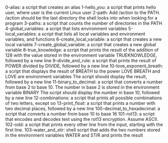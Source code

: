 0-alias: a script that creates an alias
1-hello_you: a script that prints hello user, where user is the current Linux user
2-path: Add /action to the PATH. /action should be the last directory the shell looks into when looking for a program
3-paths: a script that counts the number of directories in the PATH
4-global_variables: a script that lists environment variables
5-local_variables: a script that lists all local variables and environment variables, and functions
6-create_local_variable: a script that creates a new local variable
7-create_global_variable: a script that creates a new global variable
8-true_knowledge:   a script that prints the result of the addition of 128 with the value stored in the environment variable TRUEKNOWLEDGE, followed by a new line
9-divide_and_rule: a script that prints the result of POWER divided by DIVIDE, followed by a new line
10-love_exponent_breath: a script that displays the result of BREATH to the power LOVE
BREATH and LOVE are environment variables
The script should display the result, followed by a new line
11-binary_to_decimal: a script that converts a number from base 2 to base 10.
The number in base 2 is stored in the environment variable BINARY
The script should display the number in base 10, followed by a new line
12-combinations: a script that prints all possible combinations of two letters, except oo
13-print_float: a script that prints a number with two decimal places, followed by a new line
100-decimal_to_hexadecimal: a script that converts a number from base 10 to base 16
101-rot13: a script that encodes and decodes text using the rot13 encryption. Assume ASCII.
102-odd: a script that prints every other line from the input, starting with the first line.
103-water_and_stir:  shell script that adds the two numbers stored in the environment variables WATER and STIR and prints the result
